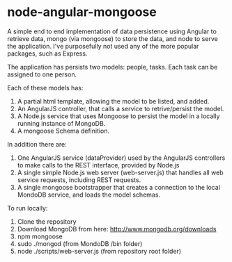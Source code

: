 node-angular-mongoose
=====================

A simple end to end implementation of data persistence using Angular to retrieve data, mongo (via mongoose) to store the data, and node to serve the application. I've purposefully not used any of the more popular packages, such as Express. 

The application has persists two models: people, tasks. Each task can be assigned to one person.

Each of these models has:

1. A partial html template, allowing the model to be listed, and added.
2. An AngularJS controller, that calls a service to retrive/persist the model.
3. A Node.js service that uses Mongoose to persist the model in a locally running instance of MongoDB.
4. A mongoose Schema definition.

In addition there are:

1. One AngularJS service (dataProvider) used by the AngularJS controllers to make calls to the REST interface, provided by Node.js
2. A single simple Node.js web server (web-server.js) that handles all web service requests, including REST requests.
3. A single mongoose bootstrapper that creates a connection to the local MondoDB service, and loads the model schemas.

To run locally:

1. Clone the repository
2. Download MongoDB from here: http://www.mongodb.org/downloads
3. npm mongoose
4. sudo ./mongod (from MondoDB /bin folder)
5. node ./scripts/web-server.js (from repository root folder)
